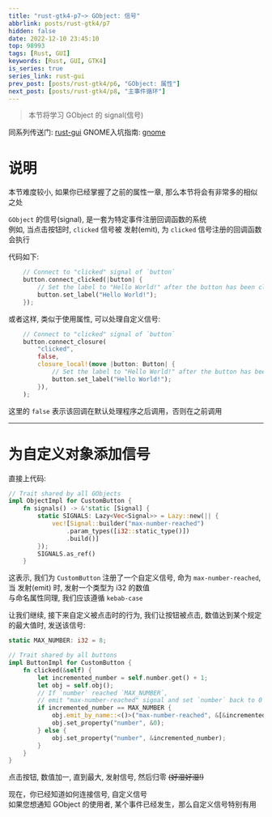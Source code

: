```yaml
---
title: "rust-gtk4-p7~> GObject: 信号"
abbrlink: posts/rust-gtk4/p7
hidden: false
date: 2022-12-10 23:45:10
top: 98993
tags: [Rust, GUI]
keywords: [Rust, GUI, GTK4]
is_series: true
series_link: rust-gui
prev_post: [posts/rust-gtk4/p6, "GObject: 属性"]
next_post: [posts/rust-gtk4/p8, "主事件循环"]
---
```

> 本节将学习 GObject 的 signal(信号)
<!-- more -->

同系列传送门: [rust-gui](/categories/rust-gui)
GNOME入坑指南: [gnome](/posts/desktop-beautify/gnome)

# 说明
本节难度较小, 如果你已经掌握了之前的属性一章, 那么本节将会有非常多的相似之处  

`GObject` 的信号(signal), 是一套为特定事件注册回调函数的系统  
例如, 当点击按钮时, `clicked` 信号被 发射(emit), 为 `clicked` 信号注册的回调函数会执行  

代码如下:  

```rust
    // Connect to "clicked" signal of `button`
    button.connect_clicked(|button| {
        // Set the label to "Hello World!" after the button has been clicked on
        button.set_label("Hello World!");
    });
```

或者这样, 类似于使用属性, 可以处理自定义信号:  

```rust
    // Connect to "clicked" signal of `button`
    button.connect_closure(
        "clicked",
        false,
        closure_local!(move |button: Button| {
            // Set the label to "Hello World!" after the button has been clicked on
            button.set_label("Hello World!");
        }),
    );
```

这里的 `false` 表示该回调在默认处理程序之后调用，否则在之前调用  

- - -

# 为自定义对象添加信号

直接上代码:  

```rust src/custom_button/imp.rs
// Trait shared by all GObjects
impl ObjectImpl for CustomButton {
    fn signals() -> &'static [Signal] {
        static SIGNALS: Lazy<Vec<Signal>> = Lazy::new(|| {
            vec![Signal::builder("max-number-reached")
                .param_types([i32::static_type()])
                .build()]
        });
        SIGNALS.as_ref()
    }
```

这表示, 我们为 `CustomButton` 注册了一个自定义信号, 命为 `max-number-reached`, 当 发射(emit) 时, 发射一个类型为 i32 的数值  
与命名属性同理, 我们应该遵循 `kebab-case`  

让我们继续, 接下来自定义被点击时的行为, 我们让按钮被点击, 数值达到某个规定的最大值时, 发送该信号:  

```rust src/custom_button/imp.rs
static MAX_NUMBER: i32 = 8;

// Trait shared by all buttons
impl ButtonImpl for CustomButton {
    fn clicked(&self) {
        let incremented_number = self.number.get() + 1;
        let obj = self.obj();
        // If `number` reached `MAX_NUMBER`,
        // emit "max-number-reached" signal and set `number` back to 0
        if incremented_number == MAX_NUMBER {
            obj.emit_by_name::<()>("max-number-reached", &[&incremented_number]);
            obj.set_property("number", &0);
        } else {
            obj.set_property("number", &incremented_number);
        }
    }
}
```

点击按钮, 数值加一, 直到最大, 发射信号, 然后归零 ~~(好湿好湿!)~~  

现在，你已经知道如何连接信号, 自定义信号  
如果您想通知 GObject 的使用者, 某个事件已经发生，那么自定义信号特别有用
